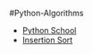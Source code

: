#Python-Algorithms

- [Python School](https://pythonschool.net/data-structures-algorithms/algorithms-and-data-structures/)
- [Insertion Sort](http://onestep.tistory.com/45)

